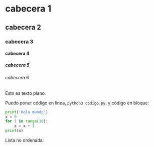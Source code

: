 # cabecera 1

## cabecera 2

### cabecera 3

#### cabecera 4

##### cabecera 5

###### cabecera 6

Esto es texto plano.

Puedo poner código en línea, `python3 codigo.py`, y código en bloque:

```python
print('Hola mundo')
x = 0
for 1 in range(10):
    x = x + 1
print(x)
```

Lista no ordenada:
